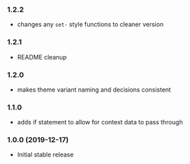 ### 1.2.2

* changes any `set-` style functions to cleaner version

### 1.2.1

* README cleanup

### 1.2.0

* makes theme variant naming and decisions consistent

### 1.1.0

* adds if statement to allow for context data to pass through

### 1.0.0 (2019-12-17)

* Initial stable release
